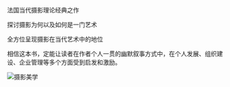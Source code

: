 <!--##
{
        "description": "法国当代摄影理论经典之作,探讨摄影为何以及如何是一门艺术,全方位呈现摄影在当代艺术中的地位",
        "tag": [
            "摄影",
            "美学"
        ],
        "img":"https://picserver.duoyu.link/picfile/image/202502/22-1740171025798.jpg",
        "dateYY": "2024",
        "dateMM": "06",
        "dateDD": "16",
        "top": true,
        "signal":""
    }
 ##-->

法国当代摄影理论经典之作

探讨摄影为何以及如何是一门艺术

全方位呈现摄影在当代艺术中的地位

相信这本书，定能让读者在作者个人一贯的幽默叙事方式中，在个人发展、组织建设、企业管理等多个方面受到启发和激励。

<p class="notesbookimg">
 <img src="https://picserver.duoyu.link/picfile/image/202502/22-1740171025798.jpg" alt="摄影美学" />
</p>